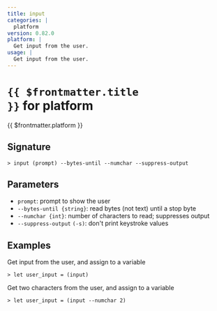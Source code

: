 ```yaml
---
title: input
categories: |
  platform
version: 0.82.0
platform: |
  Get input from the user.
usage: |
  Get input from the user.
---
```


# <code>{{ $frontmatter.title }}</code> for platform

<div class='command-title'>{{ $frontmatter.platform }}</div>

## Signature

```> input (prompt) --bytes-until --numchar --suppress-output```

## Parameters

 -  `prompt`: prompt to show the user
 -  `--bytes-until {string}`: read bytes (not text) until a stop byte
 -  `--numchar {int}`: number of characters to read; suppresses output
 -  `--suppress-output` `(-s)`: don't print keystroke values

## Examples

Get input from the user, and assign to a variable
```shell
> let user_input = (input)

```

Get two characters from the user, and assign to a variable
```shell
> let user_input = (input --numchar 2)

```
